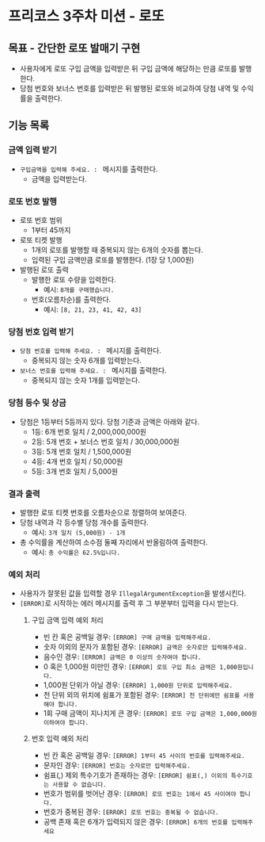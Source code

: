 # 프리코스 3주차 미션 - 로또

## 목표 - 간단한 로또 발매기 구현
- 사용자에게 로또 구입 금액을 입력받은 뒤 구입 금액에 해당하는 만큼 로또를 발행한다.
- 당첨 번호와 보너스 번호를 입력받은 뒤 발행된 로또와 비교하여 당첨 내역 및 수익률을 출력한다.

## 기능 목록

### 금액 입력 받기
- `구입금액을 입력해 주세요. : ` 메시지를 출력한다.
  - 금액을 입력받는다.

### 로또 번호 발행
- 로또 번호 범위
  - 1부터 45까지
- 로또 티켓 발행
  - 1개의 로또를 발행할 때 중복되지 않는 6개의 숫자를 뽑는다.
  - 입력된 구입 금액만큼 로또를 발행한다. (1장 당 1,000원)
- 발행된 로또 출력
  - 발행한 로또 수량을 입력한다.
    - 예시: `8개를 구매했습니다.`
  - 번호(오름차순)를 출력한다.
    - 예시: `[8, 21, 23, 41, 42, 43] `
  
### 당첨 번호 입력 받기
- `당첨 번호를 입력해 주세요. : ` 메시지를 출력한다.
  - 중복되지 않는 숫자 6개를 입력받는다.
- `보너스 번호를 입력해 주세요. : ` 메시지를 출력한다.
  - 중복되지 않는 숫자 1개를 입력받는다.

### 당첨 등수 및 상금
- 당첨은 1등부터 5등까지 있다. 당첨 기준과 금액은 아래와 같다.
  - 1등: 6개 번호 일치 / 2,000,000,000원
  - 2등: 5개 번호 + 보너스 번호 일치 / 30,000,000원
  - 3등: 5개 번호 일치 / 1,500,000원
  - 4등: 4개 번호 일치 / 50,000원
  - 5등: 3개 번호 일치 / 5,000원

### 결과 출력
- 발행한 로또 티켓 번호를 오름차순으로 정렬하여 보여준다.
- 당첨 내역과 각 등수별 당첨 개수를 출력한다.
  - 예시: `3개 일치 (5,000원) - 1개`
- 총 수익률을 계산하여 소수점 둘째 자리에서 반올림하여 출력한다.
  - 예시: `총 수익률은 62.5%입니다.`

### 예외 처리
- 사용자가 잘못된 값을 입력할 경우 `IllegalArgumentException`을 발생시킨다.
- `[ERROR]`로 시작하는 에러 메시지를 출력 후 그 부분부터 입력을 다시 받는다.
  1. 구입 금액 입력 예외 처리
     - 빈 칸 혹은 공백일 경우: `[ERROR] 구매 금액을 입력해주세요.`
     - 숫자 이외의 문자가 포함된 경우: `[ERROR] 금액은 숫자로만 입력해주세요.`
     - 음수인 경우: `[ERROR] 금액은 0 이상의 숫자여야 합니다.`
     - 0 혹은 1,000원 미만인 경우: `[ERROR] 로또 구입 최소 금액은 1,000원입니다.`
     - 1,000원 단위가 아닐 경우: `[ERROR] 1,000원 단위로 입력해주세요.` 
     - 천 단위 외의 위치에 쉼표가 포함된 경우: `[ERROR] 천 단위에만 쉼표를 사용해야 합니다.`
     - 1회 구매 금액이 지나치게 큰 경우: `[ERROR] 로또 구입 금액은 1,000,000원 이하여야 합니다.`
     
  2. 번호 입력 예외 처리
     - 빈 칸 혹은 공백일 경우: `[ERROR] 1부터 45 사이의 번호를 입력해주세요.` 
     - 문자인 경우: `[ERROR] 번호는 숫자로만 입력해주세요.`
     - 쉼표(,) 제외 특수기호가 존재하는 경우: `[ERROR] 쉼표(,) 이외의 특수기호는 사용할 수 없습니다.`
     - 번호가 범위를 벗어난 경우: `[ERROR] 로또 번호는 1에서 45 사이여야 합니다.`
     - 번호가 중복된 경우: `[ERROR] 로또 번호는 중복될 수 없습니다.`
     - 공백 존재 혹은 6개가 입력되지 않은 경우: `[ERROR] 6개의 번호를 입력해주세요`